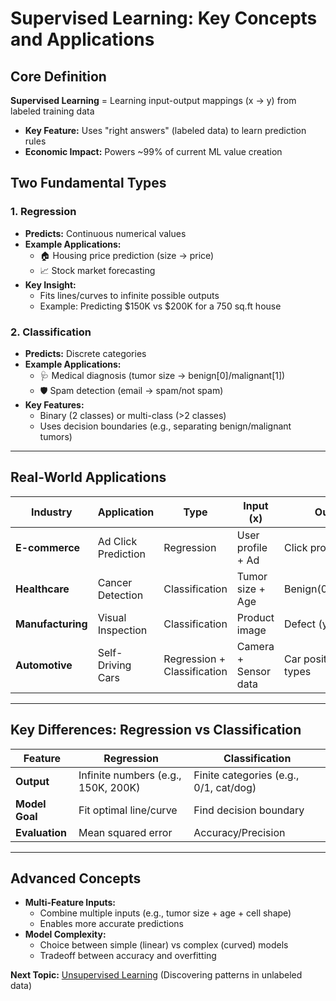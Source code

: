 # Supervised Learning: Key Concepts and Applications

## Core Definition
**Supervised Learning** = Learning input-output mappings (x → y) from labeled training data  
- **Key Feature:** Uses "right answers" (labeled data) to learn prediction rules  
- **Economic Impact:** Powers ~99% of current ML value creation  

## Two Fundamental Types

### 1. Regression
- **Predicts:** Continuous numerical values  
- **Example Applications:**  
  - 🏠 Housing price prediction (size → price)  
  - 📈 Stock market forecasting  
- **Key Insight:**  
  - Fits lines/curves to infinite possible outputs  
  - Example: Predicting $150K vs $200K for a 750 sq.ft house  

### 2. Classification  
- **Predicts:** Discrete categories  
- **Example Applications:**  
  - 🩺 Medical diagnosis (tumor size → benign[0]/malignant[1])  
  - 🛡️ Spam detection (email → spam/not spam)  
- **Key Features:**  
  - Binary (2 classes) or multi-class (>2 classes)  
  - Uses decision boundaries (e.g., separating benign/malignant tumors)  

---

## Real-World Applications
| Industry | Application | Type | Input (x) | Output (y) |
|----------|-------------|------|-----------|------------|
| **E-commerce** | Ad Click Prediction | Regression | User profile + Ad | Click probability |
| **Healthcare** | Cancer Detection | Classification | Tumor size + Age | Benign(0)/Malignant(1) |
| **Manufacturing** | Visual Inspection | Classification | Product image | Defect (yes/no) |
| **Automotive** | Self-Driving Cars | Regression + Classification | Camera + Sensor data | Car positions + Object types |

---

## Key Differences: Regression vs Classification
| Feature | Regression | Classification |
|---------|------------|----------------|
| **Output** | Infinite numbers (e.g., 150K, 200K) | Finite categories (e.g., 0/1, cat/dog) |
| **Model Goal** | Fit optimal line/curve | Find decision boundary |
| **Evaluation** | Mean squared error | Accuracy/Precision |

---

## Advanced Concepts
- **Multi-Feature Inputs:**  
  - Combine multiple inputs (e.g., tumor size + age + cell shape)  
  - Enables more accurate predictions  
- **Model Complexity:**  
  - Choice between simple (linear) vs complex (curved) models  
  - Tradeoff between accuracy and overfitting  

**Next Topic:** [Unsupervised Learning](#) (Discovering patterns in unlabeled data)